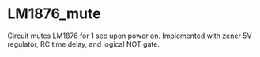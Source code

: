 # LM1876_mute
Circuit mutes LM1876 for 1 sec upon power on. Implemented with zener 5V regulator, RC time delay, and logical NOT gate.
